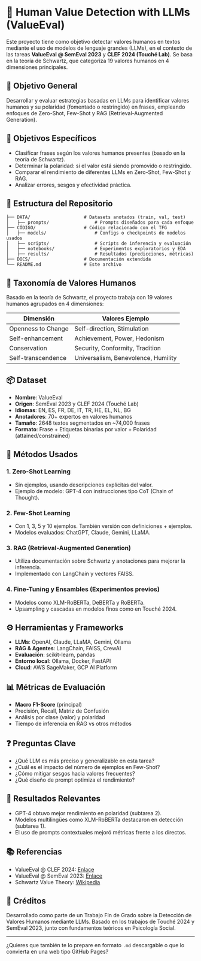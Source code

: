 # 🧠 Human Value Detection with LLMs (ValueEval)

Este proyecto tiene como objetivo detectar valores humanos en textos mediante el uso de modelos de lenguaje grandes (LLMs), en el contexto de las tareas **ValueEval @ SemEval 2023** y **CLEF 2024 (Touché Lab)**. Se basa en la teoría de Schwartz, que categoriza 19 valores humanos en 4 dimensiones principales.

## 📌 Objetivo General

Desarrollar y evaluar estrategias basadas en LLMs para identificar valores humanos y su polaridad (fomentado o restringido) en frases, empleando enfoques de Zero-Shot, Few-Shot y RAG (Retrieval-Augmented Generation).

## 🎯 Objetivos Específicos

* Clasificar frases según los valores humanos presentes (basado en la teoría de Schwartz).
* Determinar la polaridad: si el valor está siendo promovido o restringido.
* Comparar el rendimiento de diferentes LLMs en Zero-Shot, Few-Shot y RAG.
* Analizar errores, sesgos y efectividad práctica.

## 📁 Estructura del Repositorio

```
├── DATA/                    # Datasets anotados (train, val, test)
│   ├── prompts/                 # Prompts diseñados para cada enfoque
├── CÓDIGO/                  # Código relacionado con el TFG
│   ├── models/                  # Configs o checkpoints de modelos usados
│   ├── scripts/                 # Scripts de inferencia y evaluación
│   ├── notebooks/               # Experimentos exploratorios y EDA
│   ├── results/                 # Resultados (predicciones, métricas)
├── DOCS/                    # Documentación extendida
└── README.md                # Este archivo
```

## 🧠 Taxonomía de Valores Humanos

Basado en la teoría de Schwartz, el proyecto trabaja con 19 valores humanos agrupados en 4 dimensiones:

| Dimensión          | Valores Ejemplo                     |
| ------------------ | ----------------------------------- |
| Openness to Change | Self-direction, Stimulation         |
| Self-enhancement   | Achievement, Power, Hedonism        |
| Conservation       | Security, Conformity, Tradition     |
| Self-transcendence | Universalism, Benevolence, Humility |


## 📦 Dataset

* **Nombre**: ValueEval
* **Origen**: SemEval 2023 y CLEF 2024 (Touché Lab)
* **Idiomas**: EN, ES, FR, DE, IT, TR, HE, EL, NL, BG
* **Anotadores**: 70+ expertos en valores humanos
* **Tamaño**: 2648 textos segmentados en \~74,000 frases
* **Formato**: Frase + Etiquetas binarias por valor + Polaridad (attained/constrained)

## 🧪 Métodos Usados

### 1. **Zero-Shot Learning**

* Sin ejemplos, usando descripciones explícitas del valor.
* Ejemplo de modelo: GPT-4 con instrucciones tipo CoT (Chain of Thought).

### 2. **Few-Shot Learning**

* Con 1, 3, 5 y 10 ejemplos. También versión con definiciones + ejemplos.
* Modelos evaluados: ChatGPT, Claude, Gemini, LLaMA.

### 3. **RAG (Retrieval-Augmented Generation)**

* Utiliza documentación sobre Schwartz y anotaciones para mejorar la inferencia.
* Implementado con LangChain y vectores FAISS.

### 4. **Fine-Tuning y Ensambles (Experimentos previos)**

* Modelos como XLM-RoBERTa, DeBERTa y RoBERTa.
* Upsampling y cascadas en modelos finos como en Touché 2024.

## ⚙️ Herramientas y Frameworks

* **LLMs**: OpenAI, Claude, LLaMA, Gemini, Ollama
* **RAG & Agentes**: LangChain, FAISS, CrewAI
* **Evaluación**: scikit-learn, pandas
* **Entorno local**: Ollama, Docker, FastAPI
* **Cloud**: AWS SageMaker, GCP AI Platform

## 📊 Métricas de Evaluación

* **Macro F1-Score** (principal)
* Precisión, Recall, Matriz de Confusión
* Análisis por clase (valor) y polaridad
* Tiempo de inferencia en RAG vs otros métodos

## ❓ Preguntas Clave

* ¿Qué LLM es más preciso y generalizable en esta tarea?
* ¿Cuál es el impacto del número de ejemplos en Few-Shot?
* ¿Cómo mitigar sesgos hacia valores frecuentes?
* ¿Qué diseño de prompt optimiza el rendimiento?

## 📌 Resultados Relevantes

* GPT-4 obtuvo mejor rendimiento en polaridad (subtarea 2).
* Modelos multilingües como XLM-RoBERTa destacaron en detección (subtarea 1).
* El uso de prompts contextuales mejoró métricas frente a los directos.

## 📚 Referencias

* ValueEval @ CLEF 2024: [Enlace](https://touche.webis.de)
* ValueEval @ SemEval 2023: [Enlace](https://semeval.github.io/)
* Schwartz Value Theory: [Wikipedia](https://en.wikipedia.org/wiki/Theory_of_Basic_Human_Values)

## 🧠 Créditos

Desarrollado como parte de un Trabajo Fin de Grado sobre la Detección de Valores Humanos mediante LLMs. Basado en los trabajos de Touché 2024 y SemEval 2023, junto con fundamentos teóricos en Psicología Social.

---

¿Quieres que también te lo prepare en formato `.md` descargable o que lo convierta en una web tipo GitHub Pages?
